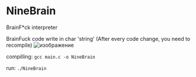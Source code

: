 # NineBrain
BrainF*ck interpreter

BrainFuck code write in char 'string'
(After every code change, you need to recompile)
![изображение](https://github.com/KriperPlay/NineBrain/assets/92634754/488b587c-ffab-4517-a824-456bbc7dcb7a) 

compilling:
```gcc main.c -o NineBrain```

run:
```./NineBrain```
